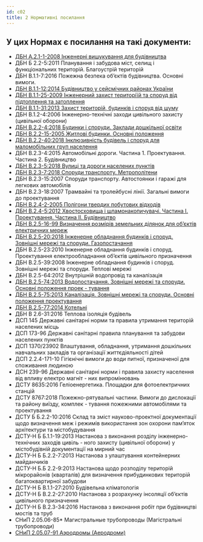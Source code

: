 ```yaml
---
id: c02
title: 2 Нормативні посилання
---
```


## У цих Нормах є посилання на такі документи:

- [ДБН А.2.1-1-2008 Інженерні вишукування для будівництва](https://www.minregion.gov.ua/wp-content/uploads/2017/12/3.1.-DBN-A.2.1-1-2008.-Vishukuvannya-proektuvannya-i-teri.pdf)
- ДБН Б 2.2-5:2011 Планування і забудова міст, селищ і функціональних територій. Благоустрій територій
- ДБН В.1.1-7:2016 Пожежна безпека об’єктів будівництва. Основні вимоги.
- [ДБН В.1.1-12:2014 Будівництво у сейсмічних районах України](https://www.minregion.gov.ua/wp-content/uploads/2017/12/33.1.-DBN-V.1.1-122014.-Budivnitstvo-v-seysmichnih-rayona.pdf)
- [ДБН В.1.1-25-2009 Інженерний захист територіїй та споруд від підтоплення та затоплення](https://www.minregion.gov.ua/wp-content/uploads/2017/12/35.1.-DBN-V.1.1-25-2009.-Zahist-vid-nebezpechnih-geologich.pdf)
- [ДБН В.1.1-31:2013 Захист територій, будинків і споруд від шуму](https://www.minregion.gov.ua/wp-content/uploads/2017/12/36.1.-DBN-V.1.1-312013.-Zahist-teritoriy-budinkiv-i-sp.pdf)
- ДБН В.1.2-4:2006 Інженерно-технічні заходи цивільного захисту (цивільної оборони)
- [ДБН В.2.2-4:2018 Будинки і споруди. Заклади дошкільної освіти](https://www.minregion.gov.ua/wp-content/uploads/2018/06/V224IB.pdf-....pdf)
- [ДБН В.2.2-15-2005 Житлові будинки. Основні положення](https://www.minregion.gov.ua/wp-content/uploads/2019/08/IB_8-19.pdf)
- [ДБН В.2.2-40:2018 Інклюзивність будівель і споруд для маломобільних груп населення](https://www.minregion.gov.ua/wp-content/uploads/2019/01/V2240-2018.pdf)
- ДБН В.2.3-4:2015 Автомобільні дороги. Частина 1. Проектування. Частина 2. Будівництво
- [ДБН В.2.3-5:2018 Вулиці та дороги населених пунктів](https://www.minregion.gov.ua/wp-content/uploads/2018/06/V235_InBul.pdf)
- [ДБН В.2.3-7:2018 Споруди транспорту. Метрополітени](https://www.minregion.gov.ua/wp-content/uploads/2019/05/V237_IB.pdf)
- ДБН В.2.3-15:2007 Споруди транспорту. Автостоянки і гаражі для легкових автомобілів
- ДБН В.2.3-18:2007 Трамвайні та тролейбусні лінії. Загальні вимоги до проектування
- [ДБН В.2.4-2-2005 Полігони твердих побутових відходів](https://www.minregion.gov.ua/wp-content/uploads/2017/03/DBN-V.2.4-2-2005.pdf)
- [ДБН В.2.4-5:2012 Хвостосховища і шламонакопичувачі. Частина І. Проектування. Частина ІІ. Будівництво](https://www.minregion.gov.ua/wp-content/uploads/2017/12/88.1.-DBN-V.2.4-52012.-Hvostoshovishha-i-shlamonakopichuvach.pdf)
- [ДБН В.2.5-16-99 Визначення розмірів земельних ділянок для об’єктів електричних мереж](https://www.minregion.gov.ua/wp-content/uploads/2017/12/89.1.-DBN-V.2.5-16-99.-Inzhenerne-obladnannya-sporud-zovn.pdf)
- [ДБН В.2.5-20:2018 Інженерне обладнання будинків і споруд. Зовнішні мережі та споруди. Газопостачання](https://www.minregion.gov.ua/wp-content/uploads/2019/04/V2520-20181.pdf)
- ДБН В.2.5-23:2010 Інженерне обладнання будинків і споруд. Проектування електрообладнання об’єктів цивільного призначення
- ДБН В.2.5-39:2008 Інженерне обладнання будинків і споруд. Зовнішні мережі та споруди.  Теплові мережі
- ДБН В.2.5-64:2012 Внутрішній водопровід та каналізація
- [ДБН В.2.5-74:2013 Водопостачання. Зовнішні мережі та споруди. Основні положення проек - тування](https://www.minregion.gov.ua/wp-content/uploads/2017/12/101.1.-DBN-V.2.5-742013.-Vodopostachannya.-Zovnishni-merezhi.pdf)
- [ДБН В.2.5-75:2013 Каналізація. Зовнішні мережі та споруди. Основні положення проектування](https://www.minregion.gov.ua/wp-content/uploads/2017/12/102.1.-DBN-V.2.5-752013.-Kanalizatsiya.-Zovnishni-merezhi-ta.pdf)
- [ДБН В.2.5-77:2014 Котельні](https://www.minregion.gov.ua/wp-content/uploads/2017/12/104.1.-DBN-V.2.5-772014.-Kotelni.pdf)
- ДБН В 2.6-31:2016 Теплова ізоляція будівель
- ДСП 145 Державні санітарні норми та правила утримання територій населених місць
- ДСП 173-96 Державні санітарні правила планування та забудови населених пунктів
- ДСП 1370/23902 Влаштування, обладнання, утримання дошкільних навчальних закладів та організації життєдіяльності дітей
- ДСП 2.2.4-171-10 Гігієнічні вимоги до води питної, призначеної для споживання людиною
- ДСН 239-96 Державні санітарні норми і правила захисту населення від впливу електро магніт - них випромінювань
- ДСТУ 8635:2016 Геліоенергетика. Площадки для фотоелектричних станцій
- ДСТУ 8767:2018 Пожежно-рятувальні частини. Вимоги до дислокації та району виїзду, комплек - тування пожежними автомобілями та проектування
- ДСТУ Б Б.2.2-10:2016 Склад та зміст науково-проектної документації щодо визначення меж і режимів використання зон охорони пам’яток архітектури та містобудування
- ДСТУ-Н Б Б.1.1-19:2013 Настанова з виконання розділу інженерно-технічних заходів цивіль - ного захисту (цивільної оборони) у містобудівній документації на мирний час
- ДСТУ-Н Б Б.2.2-7:2013 Настанова з улаштування контейнерних майданчиків
- ДСТУ-Н Б.Б 2.2-9:2013 Настанова щодо розподілу територій мікрорайонів (кварталів) для визначення прибудинкових територій багатоквартирної забудови
- ДСТУ-Н Б В.1.1-27:2010 Будівельна кліматологія
- ДСТУ-Н Б В.2.2-27:2010 Настанова з розрахунку інсоляції об’єктів цивільного призначення
- ДСТУ-Н Б В.2.3-34:2016 Настанова з виконання робіт при будівництві мостів та труб
- СНиП 2.05.06-85* Магистральные трубопроводы (Магістральні трубопроводи)
- [СНиП 2.05.07-91 Аэродромы (Аеродроми)](https://www.minregion.gov.ua/wp-content/uploads/2017/12/88.1.-DBN-V.2.4-52012.-Hvostoshovishha-i-shlamonakopichuvach.pdf)
